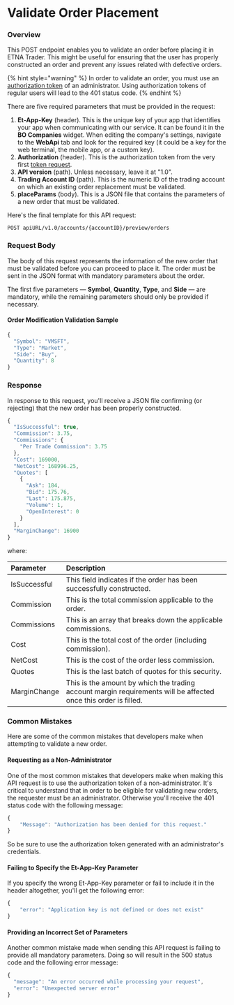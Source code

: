 # Validate Order Placement

### Overview

This POST endpoint enables you to validate an order before placing it in ETNA Trader. This might be useful for ensuring that the user has properly constructed an order and prevent any issues related with defective orders.

{% hint style="warning" %}
In order to validate an order, you must use an [authorization token](../../public-api/authentication/requesting-tokens/) of an administrator. Using authorization tokens of regular users will lead to the 401 status code.
{% endhint %}

There are five required parameters that must be provided in the request:

1. **Et-App-Key** \(header\). This is the unique key of your app that identifies your app when communicating with our service. It can be found it in the **BO Companies** widget. When editing the company's settings, navigate to the **WebApi** tab and look for the required key \(it could be a key for the web terminal, the mobile app, or a custom key\). 
2. **Authorization** \(header\). This is the authorization token from the very first [token request](../../public-api/authentication/requesting-tokens/).
3. **API version** \(path\). Unless necessary, leave it at "1.0".
4. **Trading Account ID** \(path\). This is the numeric ID of the trading account on which an existing order replacement must be validated.
5. **placeParams** \(body\). This is a JSON file that contains the parameters of a new order that must be validated.

Here's the final template for this API request:

```text
POST apiURL/v1.0/accounts/{accountID}/preview/orders
```

### Request Body

The body of this request represents the information of the new order that must be validated before you can proceed to place it. The order must be sent in the JSON format with mandatory parameters about the order.

The first five parameters — **Symbol**, **Quantity**, **Type**, and **Side** — are mandatory, while the remaining parameters should only be provided if necessary.

#### Order Modification Validation Sample

```javascript
{
  "Symbol": "VMSFT",
  "Type": "Market",
  "Side": "Buy",
  "Quantity": 8
}
```

### Response

In response to this request, you'll receive a JSON file confirming \(or rejecting\) that the new order has been properly constructed.

```javascript
{
  "IsSuccessful": true,
  "Commission": 3.75,
  "Commissions": {
    "Per Trade Commission": 3.75
  },
  "Cost": 169000,
  "NetCost": 168996.25,
  "Quotes": [
    {
      "Ask": 184,
      "Bid": 175.76,
      "Last": 175.875,
      "Volume": 1,
      "OpenInterest": 0
    }
  ],
  "MarginChange": 16900
}
```

where:

| Parameter | Description |
| :--- | :--- |
| IsSuccessful | This field indicates if the order has been successfully constructed. |
| Commission | This is the total commission applicable to the order. |
| Commissions | This is an array that breaks down the applicable commissions. |
| Cost | This is the total cost of the order \(including commission\). |
| NetCost | This is the cost of the order less commission. |
| Quotes | This is the last batch of quotes for this security. |
| MarginChange | This is the amount by which the trading account margin requirements will be affected once this order is filled. |

### Common Mistakes

Here are some of the common mistakes that developers make when attempting to validate a new order.

#### Requesting as a Non-Administrator

One of the most common mistakes that developers make when making this API request is to use the authorization token of a non-administrator. It's critical to understand that in order to be eligible for validating new orders, the requester must be an administrator. Otherwise you'll receive the 401 status code with the following message:

```javascript
{
    "Message": "Authorization has been denied for this request."
}
```

So be sure to use the authorization token generated with an administrator's credentials.

#### Failing to Specify the Et-App-Key Parameter

If you specify the wrong Et-App-Key parameter or fail to include it in the header altogether, you'll get the following error:

```javascript
{
    "error": "Application key is not defined or does not exist"
}
```

#### Providing an Incorrect Set of Parameters 

Another common mistake made when sending this API request is failing to provide all mandatory parameters. Doing so will result in the 500 status code and the following error message:

```javascript
{
  "message": "An error occurred while processing your request",
  "error": "Unexpected server error"
}
```

### 

